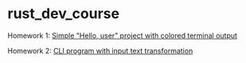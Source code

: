 # rust_dev_course
Homework 1: [Simple "Hello, user" project with colored terminal output](lesson-01/src/main.rs)

Homework 2: [CLI program with input text transformation](lesson-02/src/main.rs) 
